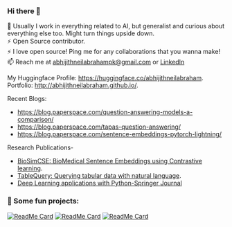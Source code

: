### Hi there 👋
<!--
![](https://media.tenor.com/images/76ddd52c083db7ed839874e3e28a8119/tenor.gif)
-->

🔭 Usually I work in everything related to AI, but generalist and curious about everything else too. Might turn things upside down.     
⚡ Open Source contributor.   
⚡ I love open source! Ping me for any collaborations that you wanna make!     
📫 Reach me at abhijithneilabrahampk@gmail.com or [LinkedIn](https://www.linkedin.com/in/abhijith-neil-abraham-765165141/. )    

My Huggingface Profile: https://huggingface.co/abhijithneilabraham.  
Portfolio: http://abhijithneilabraham.github.io/.         

Recent Blogs: 
- https://blog.paperspace.com/question-answering-models-a-comparison/
- https://blog.paperspace.com/tapas-question-answering/
- https://blog.paperspace.com/sentence-embeddings-pytorch-lightning/

Research Publications-   
- [BioSimCSE: BioMedical Sentence Embeddings using Contrastive learning](https://aclanthology.org/2022.louhi-1.10/).  
- [TableQuery: Querying tabular data with natural language](https://arxiv.org/abs/2202.00454).    
- [Deep Learning applications with Python-Springer Journal](https://link.springer.com/chapter/10.1007%2F978-3-030-66519-7_2)



<!--
**abhijithneilabraham/abhijithneilabraham** is a ✨ _special_ ✨ repository because its `README.md` (this file) appears on your GitHub profile.

To know how I iterated my career, check out my [AI roadmap](https://app.reallyconfused.co/roadmap?roadmap=141) ! 
Here are some ideas to get you started:

- 🔭 I’m currently working on ...
- 🌱 I’m currently learning ...
- 👯 I’m looking to collaborate on ...
- 🤔 I’m looking for help with ...
- 💬 Ask me about ...
- 📫 How to reach me: ...
- 😄 Pronouns: ...
- ⚡ Fun fact: ...
-->



###  👋 Some fun projects:
[![ReadMe Card](https://github-readme-stats.vercel.app/api/pin/?username=autonomio&repo=jako)](https://github.com/autonomio/jako)
[![ReadMe Card](https://github-readme-stats.vercel.app/api/pin/?username=nfflow&repo=pubmedflow)](https://github.com/nfflow/pubmedflow) 
[![ReadMe Card](https://github-readme-stats.vercel.app/api/pin/?username=nfflow&repo=redditflow)](https://github.com/nfflow/redditflow) 
